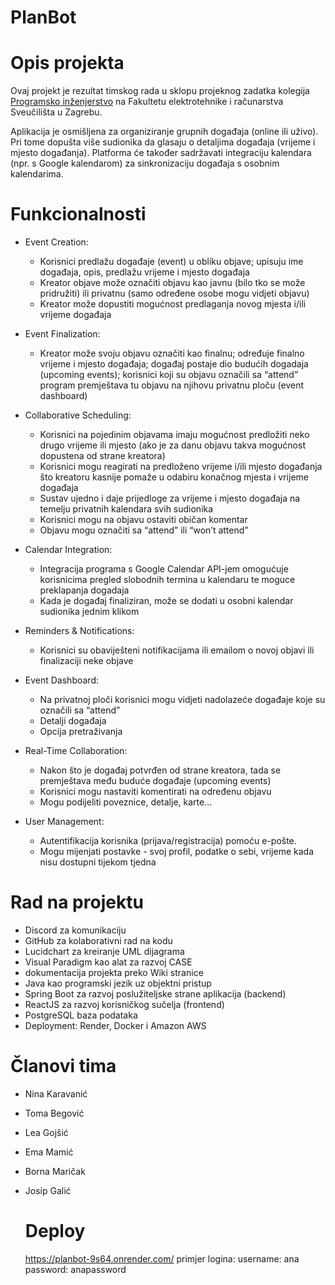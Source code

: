 # PlanBot 

# Opis projekta
Ovaj projekt je rezultat timskog rada u sklopu projeknog zadatka kolegija [Programsko inženjerstvo](https://www.fer.unizg.hr/predmet/proinz) na Fakultetu elektrotehnike i računarstva Sveučilišta u Zagrebu. 

Aplikacija je osmišljena za organiziranje grupnih događaja (online ili uživo). Pri tome dopušta više 
sudionika da glasaju o detaljima događaja (vrijeme i mjesto događanja). Platforma će također 
sadržavati integraciju kalendara (npr. s Google kalendarom) za sinkronizaciju događaja s osobnim 
kalendarima.

# Funkcionalnosti
- Event Creation: 
  - Korisnici predlažu događaje (event) u obliku objave; upisuju ime događaja, opis, predlažu vrijeme i mjesto događaja
  - Kreator objave može označiti objavu kao javnu (bilo tko se može pridružiti) ili privatnu (samo određene osobe mogu vidjeti objavu) 
  - Kreator može dopustiti mogućnost predlaganja novog mjesta i/ili vrijeme događaja
    
- Event Finalization: 
  - Kreator može svoju objavu označiti kao finalnu; određuje finalno vrijeme i mjesto 
događaja; događaj postaje dio budućih dogadaja (upcoming events); korisnici koji 
su objavu označili sa “attend” program premještava tu objavu na njihovu privatnu 
ploču (event dashboard)

- Collaborative Scheduling: 
    - Korisnici na pojedinim objavama imaju mogućnost predložiti neko drugo vrijeme ili 
mjesto (ako je za danu objavu takva mogućnost dopustena od strane kreatora) 
  - Korisnici mogu reagirati na predloženo vrijeme i/ili mjesto događanja što kreatoru 
kasnije pomaže u odabiru konačnog mjesta i vrijeme događaja 
  - Sustav ujedno i daje prijedloge za vrijeme i mjesto događaja na temelju privatnih 
kalendara svih sudionika 
  - Korisnici mogu na objavu ostaviti običan komentar 
  - Objavu mogu označiti sa “attend” ili “won’t attend” 

- Calendar Integration: 
  - Integracija programa s Google Calendar API-jem omogućuje korisnicima pregled 
slobodnih termina u kalendaru te moguce preklapanja dogadaja 
  - Kada je događaj finaliziran, može se dodati u osobni kalendar sudionika jednim 
klikom 

- Reminders & Notifications: 
  - Korisnici su obaviješteni notifikacijama ili emailom o novoj objavi ili finalizaciji neke 
objave

- Event Dashboard: 
  - Na privatnoj ploči korisnici mogu vidjeti nadolazeće događaje koje su označili sa “attend” 
  - Detalji događaja 
  - Opcija pretraživanja
 
- Real-Time Collaboration: 
  - Nakon što je događaj potvrđen od strane kreatora, tada se premještava među buduće događaje (upcoming events) 
  - Korisnici mogu nastaviti komentirati na određenu objavu 
  - Mogu podijeliti poveznice, detalje, karte…
 
- User Management: 
  - Autentifikacija korisnika (prijava/registracija) pomoću e-pošte. 
  - Mogu mijenjati postavke - svoj profil, podatke o sebi, vrijeme kada nisu dostupni tijekom tjedna

# Rad na projektu

- Discord za komunikaciju
- GitHub za kolaborativni rad na kodu
- Lucidchart za kreiranje UML dijagrama 
- Visual Paradigm kao alat za razvoj CASE
- dokumentacija projekta preko Wiki stranice
- Java kao programski jezik uz objektni pristup
- Spring Boot za razvoj poslužiteljske strane aplikacija (backend)
- ReactJS za razvoj korisničkog sučelja (frontend)
- PostgreSQL baza podataka
- Deployment: Render, Docker i Amazon AWS

# Članovi tima 
- Nina Karavanić
- Toma Begović
- Lea Gojšić
- Ema Mamić
- Borna Maričak
- Josip Galić

  # Deploy
  https://planbot-9s64.onrender.com/
  primjer logina:
  username: ana
  password: anapassword 

